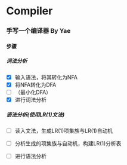 # Compiler

### 手写一个编译器     By Yae

#### 步骤

##### 词法分析

- [x] 输入语法，将其转化为NFA
- [x] 将NFA转化为DFA
- [ ] （最小化DFA）
- [x] 进行词法分析

##### 语法分析(使用LR(1)文法)

- [ ] 读入文法，生成LR(1)项集族与LR(1)自动机
- [ ] 分析生成的项集族与自动机，构建LR(1)分析表
- [ ] 进行语法分析

